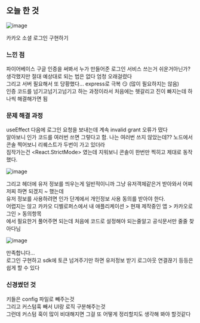 ## 오늘 한 것


![image](https://user-images.githubusercontent.com/72128840/216269439-504938cb-df73-484c-9464-20d20de1658e.png)

카카오 소셜 로그인 구현하기

### 느낀 점

파이어베이스 구글 인증을 써봐서 누가 만들어준 로그인 서비스 쓰는거 쉬운거아닌가? 생각했지만
절대 예상대로 되는 법은 없다 엄청 오래걸렸다   
그리고 서버 필요해서 또 당황했다... express로 극복 😏 (많이 필요하지는 않음)     
인증 코드를 넘기고넘기고넘기고 하는 과정이라서 처음에는 헷갈리고 진이 빠지는데 하나씩 해결해가면 됨


### 문제 해결 과정

useEffect 다음에 로그인 요청을 보내는데 계속 invalid grant 오류가 떴다     
알아보니 인가 코드를 여러번 쓰면 그렇다고 함. 나는 여러번 쓰지 않았는데?? 노드에서 콘솔 찍어보니 리퀘스트가 두번이 가고 있더라   
짐작가는건 <React.StrictMode> 였는데 지워보니 콘솔이 한번만 찍히고 제대로 동작했다.


![image](https://user-images.githubusercontent.com/72128840/216274131-858156c3-9ba2-431e-b217-9fdf06f13d09.png)

그리고 헤더에 유저 정보를 띄우는게 일반적이니까 그냥 유저객체같은거 받아와서 어찌저찌 하면 되겠지 ~ 했는데    
유저 정보를 사용하려면 인가 단계에서 개인정보 사용 동의를 받아야 한다.   
어렵지는 않고 카카오 디벨로퍼스에서 내 애플리케이션 > 현재 제작중인 앱 > 카카오로그인 > 동의항목   
에서 필요한거 풀어주면 되는데 처음에 코드로 설정해야 되는줄알고 공식문서만 줄줄 찾아다님

![image](https://user-images.githubusercontent.com/72128840/216274982-395454df-7ca5-403c-a3ef-bf3077bcf193.png)

만족합니다...   
로그인 구현하고 sdk에 토큰 넘겨주기만 하면 유저정보 받기 로그아웃 연결끊기 등등은 쉽게 할 수 있다


### 신경썼던 것
 
키들은 config 파일로 빼주는것   
그리고 커스텀훅 빼서 UI랑 로직 구분해주는것     
그런데 커스텀 훅이 많이 비대해지면 그걸 또 어떻게 정리할지도 생각해 봐야 할것같다    

